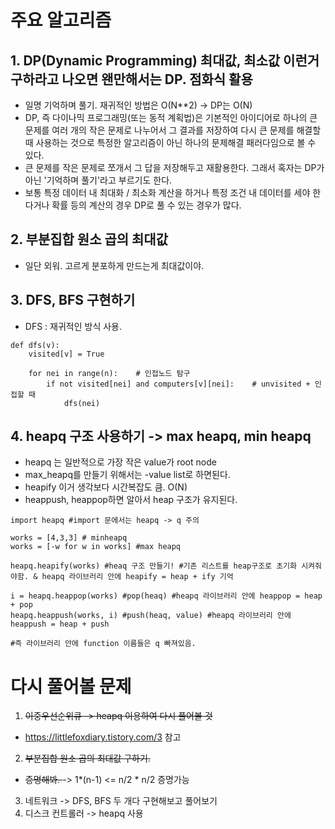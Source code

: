 # 주요 알고리즘
## 1. DP(Dynamic Programming) 최대값, 최소값 이런거 구하라고 나오면 왠만해서는 DP. 점화식 활용
- 일명 기억하며 풀기. 재귀적인 방법은 O(N**2) -> DP는 O(N)
- DP, 즉 다이나믹 프로그래밍(또는 동적 계획법)은 기본적인 아이디어로 하나의 큰 문제를 여러 개의 작은 문제로 나누어서 그 결과를 저장하여 다시 큰 문제를 해결할 때 사용하는 것으로 특정한 알고리즘이 아닌 하나의 문제해결 패러다임으로 볼 수 있다.
- 큰 문제를 작은 문제로 쪼개서 그 답을 저장해두고 재활용한다. 그래서 혹자는 DP가 아닌 '기억하며 풀기'라고 부르기도 한다.
- 보통 특정 데이터 내 최대화 / 최소화 계산을 하거나 특정 조건 내 데이터를 세야 한다거나 확률 등의 계산의 경우 DP로 풀 수 있는 경우가 많다.

## 2. 부분집합 원소 곱의 최대값
- 일단 외워. 고르게 분포하게 만드는게 최대값이야. 

## 3. DFS, BFS 구현하기
- DFS : 재귀적인 방식 사용.
~~~
def dfs(v):
    visited[v] = True

    for nei in range(n):    # 인접노드 탐구 
        if not visited[nei] and computers[v][nei]:    # unvisited + 인접할 때 
            dfs(nei)
~~~

## 4. heapq 구조 사용하기 -> max heapq, min heapq
- heapq 는 일반적으로 가장 작은 value가 root node
- max_heapq를 만들기 위해서는 -value list로 하면된다.
- heapify 이거 생각보다 시간복잡도 큼. O(N)
- heappush, heappop하면 알아서 heap 구조가 유지된다.
~~~
import heapq #import 문에서는 heapq -> q 주의
   
works = [4,3,3] # minheapq
works = [-w for w in works] #max heapq

heapq.heapify(works) #heaq 구조 만들기! #기존 리스트를 heap구조로 초기화 시켜줘야함. & heapq 라이브러리 안에 heapify = heap + ify 기억

i = heapq.heappop(works) #pop(heaq) #heapq 라이브러리 안에 heappop = heap + pop
heapq.heappush(works, i) #push(heaq, value) #heapq 라이브러리 안에 heappush = heap + push

#즉 라이브러리 안에 function 이름들은 q 빠져있음.
~~~

# 다시 풀어볼 문제
1. <s>이중우선순위큐 -> heapq 이용하여 다시 풀어볼 것</s>
- https://littlefoxdiary.tistory.com/3 참고
2. <s>부분집합 원소 곱의 최대값 구하기. 
- 증명해봐. </s> -> 1*(n-1) <= n/2 * n/2 증명가능
3. 네트워크 -> DFS, BFS 두 개다 구현해보고 풀어보기
4. 디스크 컨트롤러 -> heapq 사용
